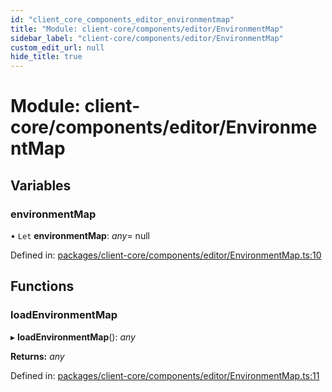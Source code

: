 ```yaml
---
id: "client_core_components_editor_environmentmap"
title: "Module: client-core/components/editor/EnvironmentMap"
sidebar_label: "client-core/components/editor/EnvironmentMap"
custom_edit_url: null
hide_title: true
---
```


# Module: client-core/components/editor/EnvironmentMap

## Variables

### environmentMap

• `Let` **environmentMap**: *any*= null

Defined in: [packages/client-core/components/editor/EnvironmentMap.ts:10](https://github.com/xr3ngine/xr3ngine/blob/5a0f83ed8/packages/client-core/components/editor/EnvironmentMap.ts#L10)

## Functions

### loadEnvironmentMap

▸ **loadEnvironmentMap**(): *any*

**Returns:** *any*

Defined in: [packages/client-core/components/editor/EnvironmentMap.ts:11](https://github.com/xr3ngine/xr3ngine/blob/5a0f83ed8/packages/client-core/components/editor/EnvironmentMap.ts#L11)
